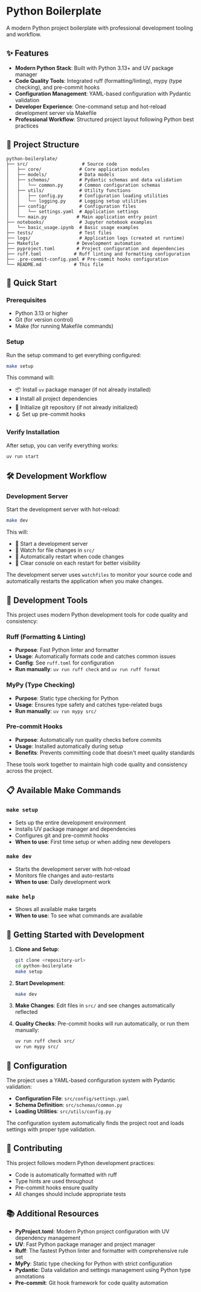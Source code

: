 # Python Boilerplate

A modern Python project boilerplate with professional development tooling and workflow.

## ✨ Features

- **Modern Python Stack**: Built with Python 3.13+ and UV package manager
- **Code Quality Tools**: Integrated ruff (formatting/linting), mypy (type checking), and pre-commit hooks
- **Configuration Management**: YAML-based configuration with Pydantic validation
- **Developer Experience**: One-command setup and hot-reload development server via Makefile
- **Professional Workflow**: Structured project layout following Python best practices

## 📁 Project Structure

```
python-boilerplate/
├── src/                    # Source code
│   ├── core/              # Core application modules
│   ├── models/            # Data models
│   ├── schemas/           # Pydantic schemas and data validation
│   │   └── common.py      # Common configuration schemas
│   ├── utils/             # Utility functions
│   │   ├── config.py      # Configuration loading utilities
│   │   └── logging.py     # Logging setup utilities
│   ├── config/            # Configuration files
│   │   └── settings.yaml  # Application settings
│   └── main.py           # Main application entry point
├── notebooks/             # Jupyter notebook examples
│   └── basic_usage.ipynb  # Basic usage examples
├── tests/                 # Test files
├── logs/                  # Application logs (created at runtime)
├── Makefile              # Development automation
├── pyproject.toml        # Project configuration and dependencies
├── ruff.toml            # Ruff linting and formatting configuration
├── .pre-commit-config.yaml # Pre-commit hooks configuration
└── README.md            # This file
```

## 🚀 Quick Start

### Prerequisites

- Python 3.13 or higher
- Git (for version control)
- Make (for running Makefile commands)

### Setup

Run the setup command to get everything configured:

```bash
make setup
```

This command will:

- 📦 Install `uv` package manager (if not already installed)
- ⬇️ Install all project dependencies
- 🔧 Initialize git repository (if not already initialized)
- 🪝 Set up pre-commit hooks

### Verify Installation

After setup, you can verify everything works:

```bash
uv run start
```

## 🛠️ Development Workflow

### Development Server

Start the development server with hot-reload:

```bash
make dev
```

This will:

- 🚀 Start a development server
- 👀 Watch for file changes in `src/`
- 🔄 Automatically restart when code changes
- 🧹 Clear console on each restart for better visibility

The development server uses `watchfiles` to monitor your source code and automatically restarts the application when you make changes.

## 🔧 Development Tools

This project uses modern Python development tools for code quality and consistency:

### Ruff (Formatting & Linting)

- **Purpose**: Fast Python linter and formatter
- **Usage**: Automatically formats code and catches common issues
- **Config**: See `ruff.toml` for configuration
- **Run manually**: `uv run ruff check` and `uv run ruff format`

### MyPy (Type Checking)

- **Purpose**: Static type checking for Python
- **Usage**: Ensures type safety and catches type-related bugs
- **Run manually**: `uv run mypy src/`

### Pre-commit Hooks

- **Purpose**: Automatically run quality checks before commits
- **Usage**: Installed automatically during setup
- **Benefits**: Prevents committing code that doesn't meet quality standards

These tools work together to maintain high code quality and consistency across the project.

## 📋 Available Make Commands

### `make setup`

- Sets up the entire development environment
- Installs UV package manager and dependencies
- Configures git and pre-commit hooks
- **When to use**: First time setup or when adding new developers

### `make dev`

- Starts the development server with hot-reload
- Monitors file changes and auto-restarts
- **When to use**: Daily development work

### `make help`

- Shows all available make targets
- **When to use**: To see what commands are available

## 🎯 Getting Started with Development

1. **Clone and Setup**:

   ```bash
   git clone <repository-url>
   cd python-boilerplate
   make setup
   ```

2. **Start Development**:

   ```bash
   make dev
   ```

3. **Make Changes**: Edit files in `src/` and see changes automatically reflected

4. **Quality Checks**: Pre-commit hooks will run automatically, or run them manually:
   ```bash
   uv run ruff check src/
   uv run mypy src/
   ```

## 🔧 Configuration

The project uses a YAML-based configuration system with Pydantic validation:

- **Configuration File**: `src/config/settings.yaml`
- **Schema Definition**: `src/schemas/common.py`
- **Loading Utilities**: `src/utils/config.py`

The configuration system automatically finds the project root and loads settings with proper type validation.

## 🤝 Contributing

This project follows modern Python development practices:

- Code is automatically formatted with ruff
- Type hints are used throughout
- Pre-commit hooks ensure quality
- All changes should include appropriate tests

## 📚 Additional Resources

- **PyProject.toml**: Modern Python project configuration with UV dependency management
- **UV**: Fast Python package manager and project manager
- **Ruff**: The fastest Python linter and formatter with comprehensive rule set
- **MyPy**: Static type checking for Python with strict configuration
- **Pydantic**: Data validation and settings management using Python type annotations
- **Pre-commit**: Git hook framework for code quality automation

